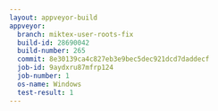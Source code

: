 ```yaml
---
layout: appveyor-build
appveyor:
  branch: miktex-user-roots-fix
  build-id: 28690042
  build-number: 265
  commit: 8e30139ca4c827eb3e9bec5dec921dcd7daddecf
  job-id: 9aydxru87mfrp124
  job-number: 1
  os-name: Windows
  test-result: 1
---
```

